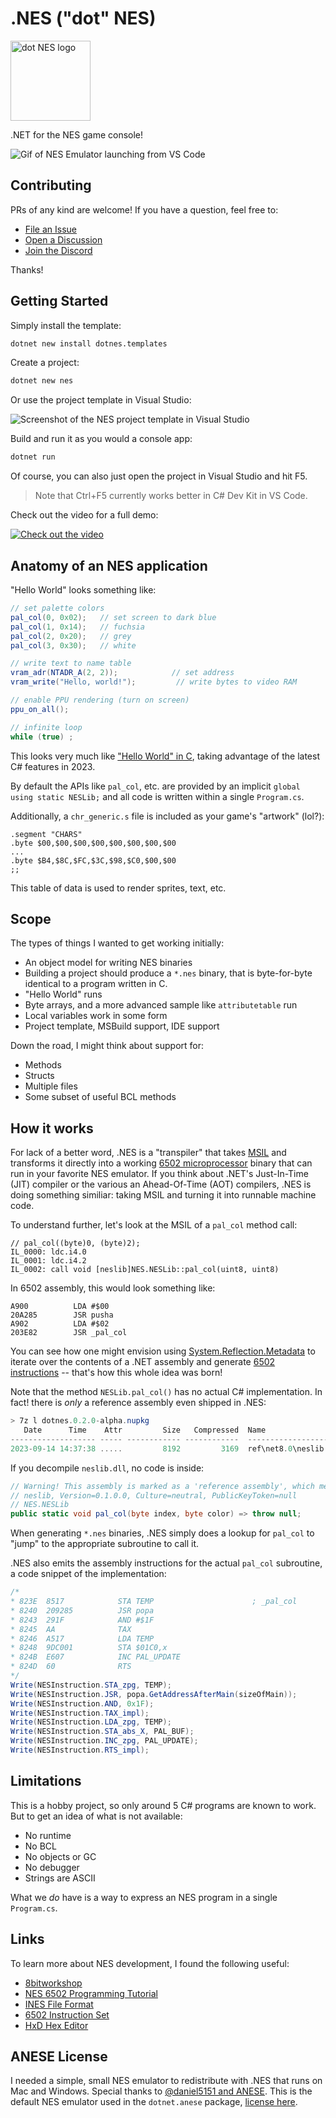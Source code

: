 # .NES ("dot" NES)

<img height="128" src="assets/Transparent/dotnes-ms.png" alt="dot NES logo" />

.NET for the NES game console!

![Gif of NES Emulator launching from VS Code](assets/vscode.gif)

## Contributing

PRs of any kind are welcome! If you have a question, feel free to:

* [File an Issue](https://github.com/jonathanpeppers/dotnes/issues)
* [Open a Discussion](https://github.com/jonathanpeppers/dotnes/discussions)
* [Join the Discord](https://discord.gg/YbAyj6KP)

Thanks!

## Getting Started

Simply install the template:

```sh
dotnet new install dotnes.templates
```

Create a project:

```sh
dotnet new nes
```

Or use the project template in Visual Studio:

![Screenshot of the NES project template in Visual Studio](assets/vs-template.png)

Build and run it as you would a console app:

```sh
dotnet run
```

Of course, you can also just open the project in Visual Studio and hit F5.

> Note that Ctrl+F5 currently works better in C# Dev Kit in VS Code.

Check out the video for a full demo:

[![Check out the video](https://img.youtube.com/vi/m4TU5PJ8WtY/maxresdefault.jpg)](https://youtu.be/m4TU5PJ8WtY)

## Anatomy of an NES application

"Hello World" looks something like:

```csharp
// set palette colors
pal_col(0, 0x02);   // set screen to dark blue
pal_col(1, 0x14);   // fuchsia
pal_col(2, 0x20);   // grey
pal_col(3, 0x30);   // white

// write text to name table
vram_adr(NTADR_A(2, 2));            // set address
vram_write("Hello, world!");         // write bytes to video RAM

// enable PPU rendering (turn on screen)
ppu_on_all();

// infinite loop
while (true) ;
```

This looks very much like ["Hello World" in
C](https://8bitworkshop.com/v3.10.0/?platform=nes&file=hello.c), taking
advantage of the latest C# features in 2023.

By default the APIs like `pal_col`, etc. are provided by an implicit
`global using static NESLib;` and all code is written within a single
`Program.cs`.

Additionally, a `chr_generic.s` file is included as your game's "artwork" (lol?):

```assembly
.segment "CHARS"
.byte $00,$00,$00,$00,$00,$00,$00,$00
...
.byte $B4,$8C,$FC,$3C,$98,$C0,$00,$00
;;
```

This table of data is used to render sprites, text, etc.

## Scope

The types of things I wanted to get working initially:

* An object model for writing NES binaries
* Building a project should produce a `*.nes` binary, that is byte-for-byte
  identical to a program written in C.
* "Hello World" runs
* Byte arrays, and a more advanced sample like `attributetable` run
* Local variables work in some form
* Project template, MSBuild support, IDE support

Down the road, I might think about support for:

* Methods
* Structs
* Multiple files
* Some subset of useful BCL methods

## How it works

For lack of a better word, .NES is a "transpiler" that takes
[MSIL](https://en.wikipedia.org/wiki/MSIL) and transforms it directly into a
working [6502 microprocessor](http://www.6502.org/) binary that can run in your
favorite NES emulator. If you think about .NET's Just-In-Time (JIT) compiler or
the various an Ahead-Of-Time (AOT) compilers, .NES is doing something similiar:
taking MSIL and turning it into runnable machine code.

To understand further, let's look at the MSIL of a `pal_col` method call:

```msil
// pal_col((byte)0, (byte)2);
IL_0000: ldc.i4.0
IL_0001: ldc.i4.2
IL_0002: call void [neslib]NES.NESLib::pal_col(uint8, uint8)
```

In 6502 assembly, this would look something like:

```assembly
A900          LDA #$00
20A285        JSR pusha
A902          LDA #$02
203E82        JSR _pal_col
```

You can see how one might envision using [System.Reflection.Metadata][srm] to
iterate over the contents of a .NET assembly and generate [6502
instructions][6502-instructions] -- that's how this whole idea was born!

Note that the method `NESLib.pal_col()` has no actual C# implementation. In
fact! there is *only* a reference assembly even shipped in .NES:

```powershell
> 7z l dotnes.0.2.0-alpha.nupkg
   Date      Time    Attr         Size   Compressed  Name
------------------- ----- ------------ ------------  ------------------------
2023-09-14 14:37:38 .....         8192         3169  ref\net8.0\neslib.dll
```

If you decompile `neslib.dll`, no code is inside:

```csharp
// Warning! This assembly is marked as a 'reference assembly', which means that it only contains metadata and no executable code.
// neslib, Version=0.1.0.0, Culture=neutral, PublicKeyToken=null
// NES.NESLib
public static void pal_col(byte index, byte color) => throw null;
```

When generating `*.nes` binaries, .NES simply does a lookup for `pal_col` to
"jump" to the appropriate subroutine to call it.

.NES also emits the assembly instructions for the actual `pal_col` subroutine, a
code snippet of the implementation:

```csharp
/*
* 823E	8517          	STA TEMP                      ; _pal_col
* 8240	209285        	JSR popa                      
* 8243	291F          	AND #$1F                      
* 8245	AA            	TAX                           
* 8246	A517          	LDA TEMP                      
* 8248	9DC001        	STA $01C0,x                   
* 824B	E607          	INC PAL_UPDATE                
* 824D	60            	RTS
*/
Write(NESInstruction.STA_zpg, TEMP);
Write(NESInstruction.JSR, popa.GetAddressAfterMain(sizeOfMain));
Write(NESInstruction.AND, 0x1F);
Write(NESInstruction.TAX_impl);
Write(NESInstruction.LDA_zpg, TEMP);
Write(NESInstruction.STA_abs_X, PAL_BUF);
Write(NESInstruction.INC_zpg, PAL_UPDATE);
Write(NESInstruction.RTS_impl);
```

[srm]: https://learn.microsoft.com/dotnet/api/system.reflection.metadata
[6502-instructions]: https://www.masswerk.at/6502/6502_instruction_set.html

## Limitations

This is a hobby project, so only around 5 C# programs are known to work. But to
get an idea of what is not available:

* No runtime
* No BCL
* No objects or GC
* No debugger
* Strings are ASCII

What we *do* have is a way to express an NES program in a single `Program.cs`.

## Links

To learn more about NES development, I found the following useful:

* [8bitworkshop](https://8bitworkshop.com)
* [NES 6502 Programming Tutorial](https://www.vbforums.com/showthread.php?858389-NES-6502-Programming-Tutorial-Part-1-Getting-Started)
* [INES File Format](https://wiki.nesdev.org/w/index.php/INES)
* [6502 Instruction Set][6502-instructions]
* [HxD Hex Editor](https://mh-nexus.de/en/hxd/)

## ANESE License

I needed a simple, small NES emulator to redistribute with .NES that runs on Mac
and Windows. Special thanks to [@daniel5151 and
ANESE](https://github.com/daniel5151/ANESE). This is the default NES emulator
used in the `dotnet.anese` package, [license
here](https://github.com/daniel5151/ANESE/blob/8ae814d615479b1496c98033a1f5bc4da5921c6f/LICENSE).
